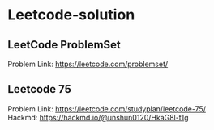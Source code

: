 # Leetcode-solution

## LeetCode ProblemSet     
Problem Link: https://leetcode.com/problemset/  

## Leetcode 75
Problem Link: https://leetcode.com/studyplan/leetcode-75/  
Hackmd: https://hackmd.io/@unshun0120/HkaG8l-t1g  
